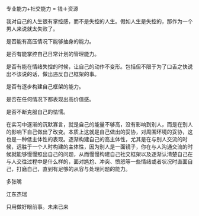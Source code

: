 专业能力+社交能力 = 钱＋资源

我对自己的人生很有掌控感，而不是失控的人生。假如人生是失控的，那作为一个男人来说就太失败了。

是否能有高压情况下能够抽身的能力。

是否有能掌控自己日常计划的管理能力。

是否有能在情绪失控的时候，让自己的动作不变形。包括但不限于为了口舌之快说出不该说的话，做出违反自己框架的事。

是否有逐步构建自己框架的能力。

是否在任何情况下都表现出高价值感。

是否不断克服自己的怯懦。



在实习中逐渐的沉默寡言，就是自己的能量不够高，没有影响到别人，而是在别人的影响下自己做出了改变。本质上这就是自己做出的妥协，对周围环境的妥协，这也是一种低主体性的表现。逐渐构建自己的高主体性，尤其是在与别人交流的时候，远胜于一个人时构建的主体性，因为别人是一面镜子，你在与人沟通交流的时候就能够慢慢照出自己的问题，从而慢慢构建自己社交框架以及逐渐认清楚自己在与人交往过程中是什么样的，面对尴尬、冲突、愤怒等一些情绪或者状况时直面自己，打磨自己，直到有足够的从容与处理问题的能力。





多张嘴

江东杰瑞





只用做好眼前事。未来已来

